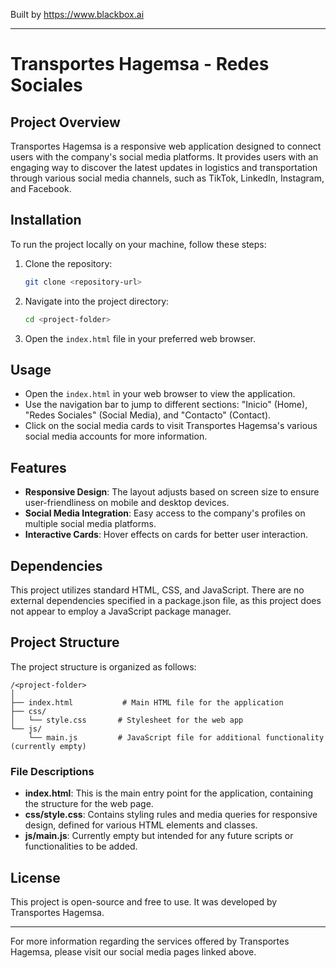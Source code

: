 
Built by https://www.blackbox.ai

---

# Transportes Hagemsa - Redes Sociales

## Project Overview
Transportes Hagemsa is a responsive web application designed to connect users with the company's social media platforms. It provides users with an engaging way to discover the latest updates in logistics and transportation through various social media channels, such as TikTok, LinkedIn, Instagram, and Facebook.

## Installation
To run the project locally on your machine, follow these steps:

1. Clone the repository:
   ```bash
   git clone <repository-url>
   ```

2. Navigate into the project directory:
   ```bash
   cd <project-folder>
   ```

3. Open the `index.html` file in your preferred web browser.

## Usage
- Open the `index.html` in your web browser to view the application.
- Use the navigation bar to jump to different sections: "Inicio" (Home), "Redes Sociales" (Social Media), and "Contacto" (Contact).
- Click on the social media cards to visit Transportes Hagemsa's various social media accounts for more information.

## Features
- **Responsive Design**: The layout adjusts based on screen size to ensure user-friendliness on mobile and desktop devices.
- **Social Media Integration**: Easy access to the company's profiles on multiple social media platforms.
- **Interactive Cards**: Hover effects on cards for better user interaction.

## Dependencies
This project utilizes standard HTML, CSS, and JavaScript. There are no external dependencies specified in a package.json file, as this project does not appear to employ a JavaScript package manager.

## Project Structure
The project structure is organized as follows:

```
/<project-folder>
│
├── index.html           # Main HTML file for the application
├── css/
│   └── style.css       # Stylesheet for the web app
└── js/
    └── main.js         # JavaScript file for additional functionality (currently empty)
```

### File Descriptions
- **index.html**: This is the main entry point for the application, containing the structure for the web page.
- **css/style.css**: Contains styling rules and media queries for responsive design, defined for various HTML elements and classes.
- **js/main.js**: Currently empty but intended for any future scripts or functionalities to be added.

## License
This project is open-source and free to use. It was developed by Transportes Hagemsa.

---

For more information regarding the services offered by Transportes Hagemsa, please visit our social media pages linked above.
